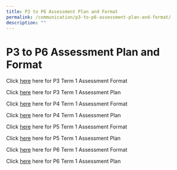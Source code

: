 ```yaml
---
title: P3 to P6 Assessment Plan and Format
permalink: /communication/p3-to-p6-assessment-plan-and-format/
description: ""
---
```


# **P3 to P6 Assessment Plan and Format**

Click [here](/files/Assessment%20Plan%20and%20Format/2023_Term%201_P3_Assessment%20Format.pdf) here for P3 Term 1 Assessment Format

Click [here](/files/Assessment%20Plan%20and%20Format/2023_Term%201_P3_Assessment%20Plan.pdf) here for P3 Term 1 Assessment Plan

Click [here](/files/Assessment%20Plan%20and%20Format/2023_Term%201_P4_Assessment%20Format.pdf) here for P4 Term 1 Assessment Format 

Click [here](/files/Assessment%20Plan%20and%20Format/2023_Term%201_P4_Assessment%20Plan.pdf) here for P4 Term 1 Assessment Plan
  
Click [here](/files/Assessment%20Plan%20and%20Format/2023_Term%201_P5_Assessment_Format.pdf) here for P5 Term 1 Assessment Format 
 
 Click [here](/files/Assessment%20Plan%20and%20Format/2023_Term%201_P5_Assessment%20Plan.pdf) here for P5 Term 1 Assessment Plan
 
Click [here](/files/Assessment%20Plan%20and%20Format/2023_Term%201_P6_Assessment_Format.pdf) here for P6 Term 1 Assessment Format

Click [here](/files/Assessment%20Plan%20and%20Format/2023_Term%201_P6%20Assessment%20Plan.pdf) here for P6 Term 1 Assessment Plan